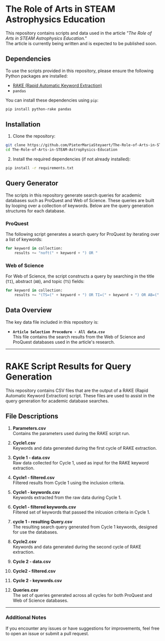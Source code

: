 # The Role of Arts in STEAM Astrophysics Education

This repository contains scripts and data used in the article _"The Role of Arts in STEAM Astrophysics Education."_  
The article is currently being written and is expected to be published soon.

## Dependencies

To use the scripts provided in this repository, please ensure the following Python packages are installed:

- [RAKE (Rapid Automatic Keyword Extraction)](https://github.com/fabianvf/python-rake)
- `pandas`

You can install these dependencies using `pip`:

```bash
pip install python-rake pandas
```

## Installation

1. Clone the repository:

```bash
git clone https://github.com/PieterMariaSteyaert/The-Role-of-Arts-in-STEAM-Astrophysics-Education
cd The-Role-of-Arts-in-STEAM-Astrophysics-Education
```

2. Install the required dependencies (if not already installed):

```bash
pip install -r requirements.txt
```

## Query Generator

The scripts in this repository generate search queries for academic databases such as ProQuest and Web of Science. These queries are built by looping over a collection of keywords. Below are the query generation structures for each database.

### ProQuest

The following script generates a search query for ProQuest by iterating over a list of keywords:

```python
for keyword in collection:
    results += "noft(" + keyword + ") OR "
```

### Web of Science

For Web of Science, the script constructs a query by searching in the title (`TI`), abstract (`AB`), and topic (`TS`) fields:

```python
for keyword in collection:
    results += "(TS=(" + keyword + ") OR TI=(" + keyword + ") OR AB=(" + keyword + ")) OR "
```

## Data Overview

The key data file included in this repository is:

- **`Article Selection Procedure - All data.csv`**  
  This file contains the search results from the Web of Science and ProQuest databases used in the article's research.

---

# RAKE Script Results for Query Generation

This repository contains CSV files that are the output of a RAKE (Rapid Automatic Keyword Extraction) script. These files are used to assist in the query generation for academic database searches.

## File Descriptions

1. **Parameters.csv**  
   Contains the parameters used during the RAKE script run.

2. **Cycle1.csv**  
   Keywords and data generated during the first cycle of RAKE extraction.

3. **Cycle 1 - data.csv**  
   Raw data collected for Cycle 1, used as input for the RAKE keyword extraction.

4. **Cycle1 - filtered.csv**  
   Filtered results from Cycle 1 using the inclusion criteria.

5. **Cycle1 - keywords.csv**  
   Keywords extracted from the raw data during Cycle 1.

6. **Cycle1 - filtered keywords.csv**  
   Filtered set of keywords that passed the inlcusion criteria in Cycle 1.

7. **cycle 1 - resulting Query.csv**  
   The resulting search query generated from Cycle 1 keywords, designed for use the databases.

8. **Cycle2.csv**  
   Keywords and data generated during the second cycle of RAKE extraction.

9. **Cycle 2 - data.csv**
10. **Cycle2 - filtered.csv**
11. **Cycle 2 - keywords.csv**
12. **Queries.csv**  
    The set of queries generated across all cycles for both ProQuest and Web of Science databases.

---

### Additional Notes

If you encounter any issues or have suggestions for improvements, feel free to open an issue or submit a pull request.
